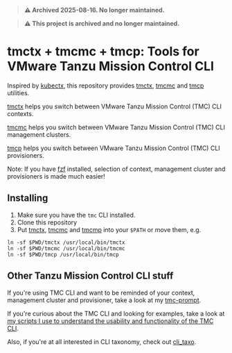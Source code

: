 > **⚠️ Archived 2025-08-16. No longer maintained.**

> **⚠️ This project is archived and no longer maintained.**

# tmctx + tmcmc + tmcp: Tools for VMware Tanzu Mission Control CLI

Inspired by [kubectx](https://github.com/ahmetb/kubectx), this repository provides [tmctx](tmcctx), [tmcmc](tmcmc) and [tmcp](tmcp) utilities.

[tmctx](tmcctx) helps you switch between VMware Tanzu Mission Control (TMC) CLI contexts.

[tmcmc](tmcmc) helps you switch between VMware Tanzu Mission Control (TMC) CLI management clusters.

[tmcp](tmcp) helps you switch between VMware Tanzu Mission Control (TMC) CLI provisioners.

Note: If you have [fzf](https://github.com/junegunn/fzf) installed, selection of context, management cluster and provisioners is made much easier!

## Installing
1. Make sure you have the `tmc` CLI installed.
2. Clone this repository
3. Put [tmctx](tmcctx), [tmcmc](tmcmc) and [tmcmp](tmcmp) into your `$PATH` or move them, e.g.
```shell
ln -sf $PWD/tmctx /usr/local/bin/tmctx
ln -sf $PWD/tmcmc /usr/local/bin/tmcmc
ln -sf $PWD/tmcp /usr/local/bin/tmcp
```

## Other Tanzu Mission Control CLI stuff
If you're using TMC CLI and want to be reminded of your context, management cluster and provisioner, take a look at my [tmc-prompt](https://github.com/ali5ter/tmc-prompt).

If you're curious about the TMC CLI and looking for examples, take a look at [my scripts I use to understand the usability and functionality of the TMC CLI](https://github.com/ali5ter/vmware_scripts/tree/master/tmc).

Also, if you're at all interested in CLI taxonomy, check out [cli_taxo](https://github.com/ali5ter/cli_taxo).
